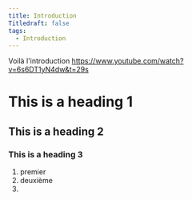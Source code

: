 ```yaml
---
title: Introduction
Titledraft: false
tags:
  - Introduction
---
```

Voilà l'introduction
https://www.youtube.com/watch?v=6s6DT1yN4dw&t=29s

# This is a heading 1 
## This is a heading 2 
### This is a heading 3 

1. premier
2. deuxième
3. 


